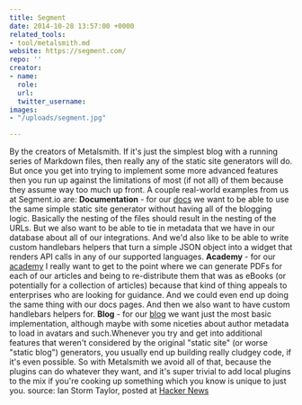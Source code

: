 ```yaml
---
title: Segment
date: 2014-10-28 13:57:00 +0000
related_tools:
- tool/metalsmith.md
website: https://segment.com/
repo: ''
creator:
- name: 
  role: 
  url: 
  twitter_username: 
images:
- "/uploads/segment.jpg"

---
```

By the creators of Metalsmith. If it's just the simplest blog with a running series of Markdown files, then really any of the static site generators will do. But once you get into trying to implement some more advanced features then you run up against the limitations of most (if not all) of them because they assume way too much up front. A couple real-world examples from us at Segment.io are: **Documentation** - for our [docs](https://segment.io/docs) we want to be able to use the same simple static site generator without having all of the blogging logic. Basically the nesting of the files should result in the nesting of the URLs. But we also want to be able to tie in metadata that we have in our database about all of our integrations. And we'd also like to be able to write custom handlebars helpers that turn a simple JSON object into a widget that renders API calls in any of our supported languages. **Academy** - for our [academy](https://segment.io/academy) I really want to get to the point where we can generate PDFs for each of our articles and being to re-distribute them that was as eBooks (or potentially for a collection of articles) because that kind of thing appeals to enterprises who are looking for guidance. And we could even end up doing the same thing with our docs pages. And then we also want to have custom handlebars helpers for. **Blog** - for our [blog](https://segment.io/blog) we want just the most basic implementation, although maybe with some niceties about author metadata to load in avatars and such.Whenever you try and get into additional features that weren't considered by the original "static site" (or worse "static blog") generators, you usually end up building really cludgey code, if it's even possible. So with Metalsmith we avoid all of that, because the plugins can do whatever they want, and it's super trivial to add local plugins to the mix if you're cooking up something which you know is unique to just you. source: Ian Storm Taylor, posted at [Hacker News](https://news.ycombinator.com/item?id=7363734)
